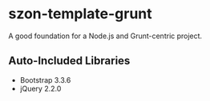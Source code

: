 # szon-template-grunt

A good foundation for a Node.js and Grunt-centric project.

## Auto-Included Libraries

* Bootstrap 3.3.6
* jQuery 2.2.0